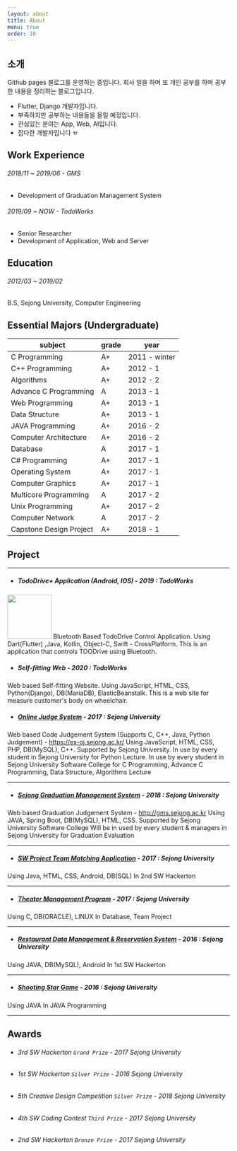 ```yaml
---
layout: about
title: About
menu: true
order: 10
---
```


## 소개

Github pages 블로그를 운영하는 중입니다. 회사 일을 하며 또 개인 공부를 하며 공부한 내용을 정리하는 블로그입니다.

* Flutter, Django 개발자입니다. 
* 부족하지만 공부하는 내용들을 올릴 예정입니다.
* 관심있는 분야는 App, Web, AI입니다.
* 잡다한 개발자입니다 ㅠ

## Work Experience

###### 2018/11 ~ 2019/06 - GMS 
+ Development of Graduation Management System

###### 2019/09 ~ NOW - TodoWorks
+ Senior Researcher
+ Development of Application, Web and Server

## Education

###### 2012/03 ~ 2019/02 
B.S, Sejong University, Computer Engineering

## Essential Majors (Undergraduate)

| subject | grade | year | 
|---------|-------|------|
|C Programming| A+ | 2011 - winter |
|C++ Programming| A+ | 2012 - 1 |
|Algorithms| A+ | 2012 - 2 |
|Advance C Programming| A | 2013 - 1 |
|Web Programming| A+ | 2013 - 1 |
|Data Structure| A+ | 2013 - 1 |
|JAVA Programming| A+ | 2016 - 2 |
|Computer Architecture| A+ | 2016 - 2 |
|Database| A | 2017 - 1 |
|C# Programming| A+ | 2017 - 1 |
|Operating System| A+ | 2017 - 1 |
|Computer Graphics| A+ | 2017 - 1 |
|Multicore Programming| A | 2017 - 2 |
|Unix Programming| A+ | 2017 - 2 |
|Computer Network| A | 2017 - 2 |
|Capstone Design Project| A+ | 2018 - 1 |

## Project

---

+ ##### TodoDrive+ Application (Android, IOS) - 2019 : TodoWorks
<img src="https://Funncy.github.io/assets/img/about/tododrive.png" width="100"> 
Bluetooth Based TodoDrive Control Application.
Using Dart(Flutter) ,Java, Kotlin, Object-C, Swift - CrossPlatform.
This is an application that controls TOODrive using Bluetooth.

+ ##### Self-fitting Web - 2020 : TodoWorks 
Web based Self-fitting Website.
Using JavaScript, HTML, CSS, Python(Django), DB(MariaDB), ElasticBeanstalk.
This is a web site for measure customer's body on wheelchair.

+ ##### [Online Judge System](#https://github.com/mattJS17/OnlineJudge_Web) - 2017 : Sejong University
Web based Code Judgement System (Supports C, C++, Java, Python Judgement)
			- https://ex-oj.sejong.ac.kr/
Using JavaScript, HTML, CSS, PHP, DB(MySQL), C++.
Supported by Sejong University.
In use by every student in Sejong University for Python Lecture.
In use by every student in Sejong University Software College for
C Programming, Advance C Programming, Data Structure, Algorithms Lecture

---

+ ##### [Sejong Graduation Management System](#https://github.com/mattJS17/graduation-management-system) - 2018 : Sejong University
Web based Graduation Judgement System
			- http://gms.sejong.ac.kr
Using JAVA, Spring Boot, DB(MySQL), HTML, CSS.
Supported by Sejong University Software College
Will be in used by every student & managers in Sejong University for                   		Graduation Evaluation

---

+ ##### [SW Project Team Matching Application](#https://github.com/mattJS17/hack_17_06) - 2017 : Sejong University
Using Java, HTML, CSS, Android, DB(SQL)
In 2nd SW Hackerton

---

+ ##### [Theater Management Program](#https://github.com/mattJS17/2017_DB-TheaterManagementProgram) - 2017 : Sejong University
Using C, DB(ORACLE), LINUX
In Database, Team Project

---

+ ##### [Restaurant Data Management & Reservation System](#https://github.com/mattJS17/hackathon) - 2016 : Sejong University
Using JAVA, DB(MySQL), Android
In 1st SW Hackerton

---

+ ##### [Shooting Star Game](#https://github.com/mattJS17/2016_JAVA-ShootingStar) - 2016 : Sejong University
Using JAVA
In JAVA Programming


---



## Awards 

+ ###### 3rd SW Hackerton `Grand Prize` - 2017 Sejong University
+ ###### 1st SW Hackerton `Silver Prize` - 2016 Sejong University
+ ###### 5th Creative Design Competition `Silver Prize` - 2018 Sejong University
+ ###### 4th SW Coding Contest `Third Prize` - 2017 Sejong University
+ ###### 2nd SW Hackerton `Bronze Prize` - 2017 Sejong University

